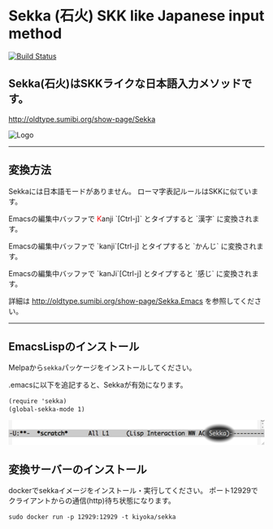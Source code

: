 # Sekka (石火) SKK like Japanese input method
 [![Build Status](https://travis-ci.org/kiyoka/sekka.svg?branch=master)](https://travis-ci.org/kiyoka/sekka)


## Sekka(石火)はSKKライクな日本語入力メソッドです。
 <http://oldtype.sumibi.org/show-page/Sekka>

![Logo]( https://dl.dropboxusercontent.com/u/3870066/blog/iStock_000016378483XTiny.jpg )

----

## 変換方法

Sekkaには日本語モードがありません。
ローマ字表記ルールはSKKに似ています。

<p> Emacsの編集中バッファで <span style="color:red">K</span>anji `[Ctrl-j]` とタイプすると `漢字` に変換されます。 </p>

<p> Emacsの編集中バッファで `kanji`[Ctrl-j] とタイプすると `かんじ` に変換されます。 </p>

<p> Emacsの編集中バッファで `kanJi`[Ctrl-j] とタイプすると `感じ` に変換されます。 </p>

詳細は <http://oldtype.sumibi.org/show-page/Sekka.Emacs> を参照してください。

----

## EmacsLispのインストール

Melpaから`sekka`パッケージをインストールしてください。

.emacsに以下を追記すると、Sekkaが有効になります。

    (require 'sekka)
    (global-sekka-mode 1)

![enabled]( ./doc/img/sekka.modeline.png )

## 変換サーバーのインストール

dockerでsekkaイメージをインストール・実行してください。
ポート12929でクライアントからの通信(http)待ち状態になります。

    sudo docker run -p 12929:12929 -t kiyoka/sekka

